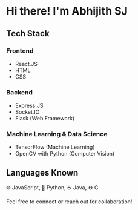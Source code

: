# Hi there! I'm Abhijith SJ 

## Tech Stack

### Frontend
- React.JS
- HTML
- CSS

### Backend
- Express.JS
- Socket.IO
- Flask (Web Framework)

### Machine Learning & Data Science
- TensorFlow (Machine Learning)
- OpenCV with Python (Computer Vision)

## Languages Known
🌐 JavaScript, 🐍 Python, ☕ Java, ⚙️ C

Feel free to connect or reach out for collaboration!

<!---
AGENTSJ/AGENTSJ is a ✨ special ✨ repository because its `README.md` (this file) appears on your GitHub profile.
You can click the Preview link to take a look at your changes.
--->
